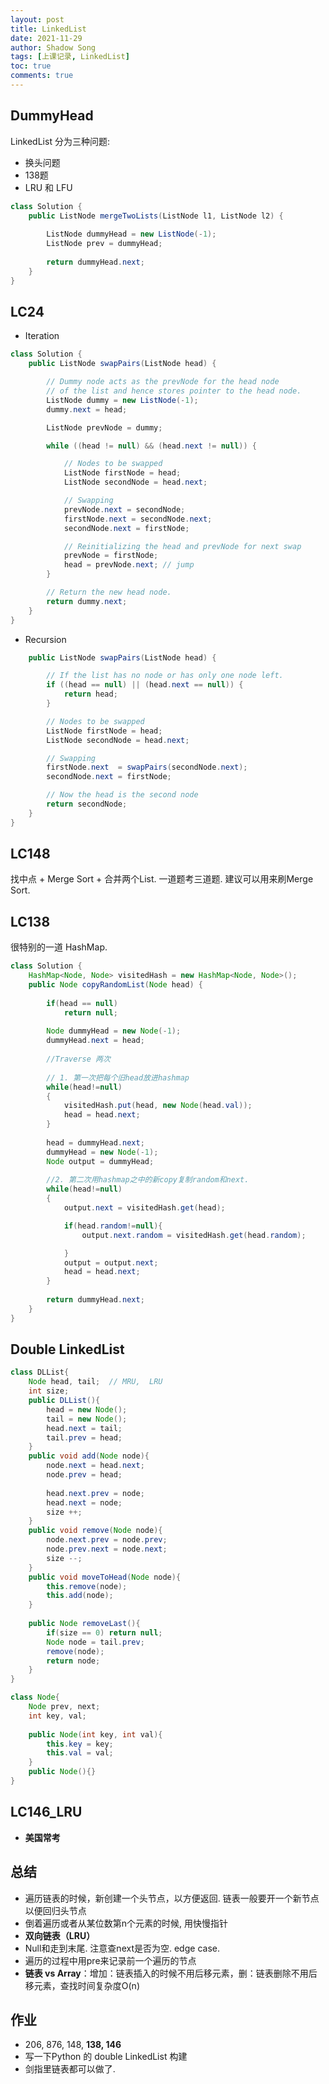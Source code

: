 ```yaml
---
layout: post 
title: LinkedList
date: 2021-11-29
author: Shadow Song
tags: [上课记录, LinkedList]
toc: true
comments: true
---
```


## DummyHead

LinkedList 分为三种问题: 

- 换头问题
- 138题
- LRU 和 LFU


```java
class Solution {
    public ListNode mergeTwoLists(ListNode l1, ListNode l2) {
        
        ListNode dummyHead = new ListNode(-1);
        ListNode prev = dummyHead;
                   
        return dummyHead.next;
    }
}
```

## LC24

- Iteration

```java
class Solution {
    public ListNode swapPairs(ListNode head) {

        // Dummy node acts as the prevNode for the head node
        // of the list and hence stores pointer to the head node.
        ListNode dummy = new ListNode(-1);
        dummy.next = head;

        ListNode prevNode = dummy;

        while ((head != null) && (head.next != null)) {

            // Nodes to be swapped
            ListNode firstNode = head;
            ListNode secondNode = head.next;

            // Swapping
            prevNode.next = secondNode;
            firstNode.next = secondNode.next;
            secondNode.next = firstNode;

            // Reinitializing the head and prevNode for next swap
            prevNode = firstNode;
            head = prevNode.next; // jump
        }

        // Return the new head node.
        return dummy.next;
    }
}
```

- Recursion

```java
    public ListNode swapPairs(ListNode head) {

        // If the list has no node or has only one node left.
        if ((head == null) || (head.next == null)) {
            return head;
        }

        // Nodes to be swapped
        ListNode firstNode = head;
        ListNode secondNode = head.next;

        // Swapping
        firstNode.next  = swapPairs(secondNode.next);
        secondNode.next = firstNode;

        // Now the head is the second node
        return secondNode;
    }
}
```

## LC148

找中点 + Merge Sort + 合并两个List.  一道题考三道题. 建议可以用来刷Merge Sort. 

## LC138

很特别的一道 HashMap. 

```java
class Solution {
    HashMap<Node, Node> visitedHash = new HashMap<Node, Node>();
    public Node copyRandomList(Node head) {
        
        if(head == null)
            return null;
        
        Node dummyHead = new Node(-1);
        dummyHead.next = head;
        
        //Traverse 两次
        
        // 1. 第一次把每个旧head放进hashmap
        while(head!=null)
        {
            visitedHash.put(head, new Node(head.val));
            head = head.next;
        }
        
        head = dummyHead.next;
        dummyHead = new Node(-1);
        Node output = dummyHead; 
                
        //2. 第二次用hashmap之中的新copy复制random和next. 
        while(head!=null)
        {
            output.next = visitedHash.get(head);

            if(head.random!=null){
                output.next.random = visitedHash.get(head.random);

            }
            output = output.next;
            head = head.next;
        }
        
        return dummyHead.next;
    }
}
```

## Double LinkedList

```java
class DLList{
    Node head, tail;  // MRU,  LRU
    int size;
    public DLList(){
        head = new Node();
        tail = new Node();
        head.next = tail;
        tail.prev = head;
    }
    public void add(Node node){
        node.next = head.next;
        node.prev = head;
        
        head.next.prev = node;
        head.next = node;
        size ++;
    }
    public void remove(Node node){
        node.next.prev = node.prev;
        node.prev.next = node.next;
        size --;
    }
    public void moveToHead(Node node){
        this.remove(node);
        this.add(node);
    }
    
    public Node removeLast(){
        if(size == 0) return null;
        Node node = tail.prev;
        remove(node);
        return node;
    }
}

class Node{
    Node prev, next;
    int key, val;
    
    public Node(int key, int val){
        this.key = key;
        this.val = val;
    }
    public Node(){}
}
```


## LC146_LRU

- **美国常考**

## 总结

- 遍历链表的时候，新创建一个头节点，以方便返回. 链表一般要开一个新节点以便回归头节点
- 倒着遍历或者从某位数第n个元素的时候, 用快慢指针
- **双向链表（LRU）**
- Null和走到末尾. 注意查next是否为空.   edge case. 
- 遍历的过程中用pre来记录前一个遍历的节点
- **链表 vs Array**：增加：链表插入的时候不用后移元素，删：链表删除不用后移元素，查找时间复杂度O(n)

## 作业

- 206, 876, 148, **138, 146**
- 写一下Python 的 double LinkedList 构建
- 剑指里链表都可以做了. 
